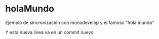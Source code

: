 # holaMundo
Ejemplo de sincronización con monodevelop y el famoso "hola mundo"

Y esta nueva línea va en un commit nuevo
